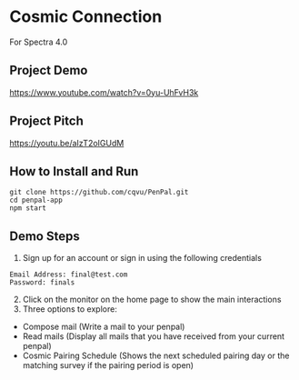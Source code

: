 # Cosmic Connection
For Spectra 4.0

## Project Demo
https://www.youtube.com/watch?v=0yu-UhFvH3k

## Project Pitch
https://youtu.be/aIzT2oIGUdM

## How to Install and Run
```
git clone https://github.com/cqvu/PenPal.git
cd penpal-app
npm start
```

## Demo Steps
1. Sign up for an account or sign in using the following credentials
```
Email Address: final@test.com
Password: finals
```

2. Click on the monitor on the home page to show the main interactions
3. Three options to explore:
- Compose mail (Write a mail to your penpal)
- Read mails (Display all mails that you have received from your current penpal)
- Cosmic Pairing Schedule (Shows the next scheduled pairing day or the matching survey if the pairing period is open)
